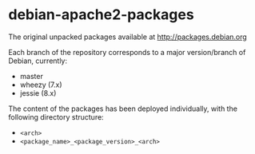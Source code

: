 # debian-apache2-packages
The original unpacked packages available at http://packages.debian.org

Each branch of the repository corresponds to a major version/branch of Debian, currently:
* master
* wheezy (7.x)
* jessie (8.x)

The content of the packages has been deployed individually, with the following directory structure:
* `<arch>`
 * `<package_name>_<package_version>_<arch>`
